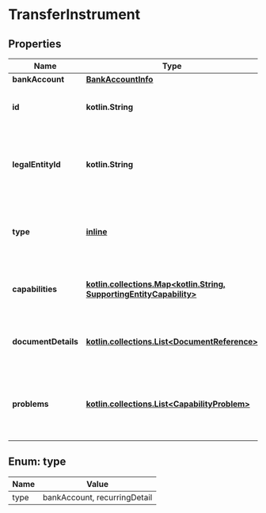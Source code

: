 
# TransferInstrument

## Properties
Name | Type | Description | Notes
------------ | ------------- | ------------- | -------------
**bankAccount** | [**BankAccountInfo**](BankAccountInfo.md) |  | 
**id** | **kotlin.String** | The unique identifier of the transfer instrument. |  [readonly]
**legalEntityId** | **kotlin.String** | The unique identifier of the [legal entity](https://docs.adyen.com/api-explorer/legalentity/latest/post/legalEntities#responses-200-id) that owns the transfer instrument. | 
**type** | [**inline**](#Type) | The type of transfer instrument.  Possible value: **bankAccount**. | 
**capabilities** | [**kotlin.collections.Map&lt;kotlin.String, SupportingEntityCapability&gt;**](SupportingEntityCapability.md) | List of capabilities for this transfer instrument. |  [optional]
**documentDetails** | [**kotlin.collections.List&lt;DocumentReference&gt;**](DocumentReference.md) | List of documents uploaded for the transfer instrument. |  [optional]
**problems** | [**kotlin.collections.List&lt;CapabilityProblem&gt;**](CapabilityProblem.md) | The verification errors related to capabilities for this transfer instrument. |  [optional]


<a name="Type"></a>
## Enum: type
Name | Value
---- | -----
type | bankAccount, recurringDetail



